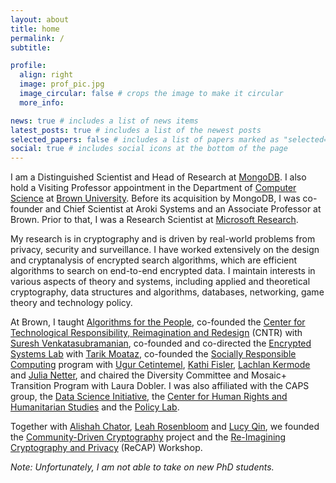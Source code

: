 ```yaml
---
layout: about
title: home 
permalink: /
subtitle: 

profile:
  align: right
  image: prof_pic.jpg
  image_circular: false # crops the image to make it circular
  more_info: 

news: true # includes a list of news items
latest_posts: true # includes a list of the newest posts
selected_papers: false # includes a list of papers marked as "selected={true}"
social: true # includes social icons at the bottom of the page
---
```


I am a Distinguished Scientist and Head of Research at
[MongoDB](https://mongodb.com). I also hold a Visiting Professor appointment in
the Department of [Computer Science](https://cs.brown.edu) at [Brown
University](https://brown.edu). Before its acquisition by MongoDB, I was
co-founder and Chief Scientist at Aroki Systems and an Associate Professor at
Brown.  Prior to that, I was a Research Scientist at [Microsoft
Research](https://research.microsoft.com).

My research is in cryptography and is driven by real-world problems from
privacy, security and surveillance. I have worked extensively on the design and
cryptanalysis of encrypted search algorithms, which are efficient algorithms to
search on end-to-end encrypted data. I maintain interests in various aspects of
theory and systems, including applied and theoretical cryptography, data
structures and algorithms, databases, networking, game theory and technology
policy.

At Brown, I taught [Algorithms for the People](https://cs.brown.edu/~seny/2952v/), co-founded the [Center for Technological Responsibility,
Reimagination and Redesign](https://cntr.brown.edu/) (CNTR) with [Suresh
Venkatasubramanian](https://vivo.brown.edu/display/suresh), co-founded and
co-directed the [Encrypted Systems Lab](https://esl.cs.brown.edu) with [Tarik
Moataz](https://tarikmoataz.com/), co-founded the [Socially Responsible Computing](https://responsible.cs.brown.edu/) program with [Ugur Cetintemel](https://sites.google.com/a/brown.edu/ugur-cetintemel/), [Kathi Fisler](https://cs.brown.edu/~kfisler/), [Lachlan Kermode](https://lachlankermode.com/) and [Julia Netter](https://www.julianetter.de/), and chaired the Diversity Committee and Mosaic+ Transition Program with Laura Dobler. I was also affiliated with the CAPS group, the
[Data Science Initiative](https://dsi.brown.edu), the [Center for Human Rights
and Humanitarian Studies](https://watson.brown.edu/chrhs/) and the [Policy
Lab](https://thepolicylab.brown.edu/).

Together with [Alishah Chator](https://alishahc.com/), [Leah Rosenbloom](https://namisa.art/) and [Lucy Qin](https://lucyq.in/), we founded the [Community-Driven Cryptography](https://communitydrivencrypto.github.io/) project and the [Re-Imagining Cryptography and Privacy](https://recapworkshop.online/) (ReCAP) Workshop. 

*Note: Unfortunately, I am not able to take on new PhD students.*

